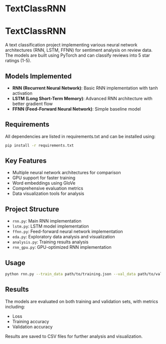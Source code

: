 # TextClassRNN

# TextClassRNN

A text classification project implementing various neural network architectures (RNN, LSTM, FFNN) for sentiment analysis on review data. The models are built using PyTorch and can classify reviews into 5 star ratings (1-5).

## Models Implemented

- **RNN (Recurrent Neural Network)**: Basic RNN implementation with tanh activation
- **LSTM (Long Short-Term Memory)**: Advanced RNN architecture with better gradient flow
- **FFNN (Feed-Forward Neural Network)**: Simple baseline model

## Requirements

All dependencies are listed in requirements.txt and can be installed using:

```bash
pip install -r requirements.txt
```

## Key Features

- Multiple neural network architectures for comparison
- GPU support for faster training
- Word embeddings using GloVe
- Comprehensive evaluation metrics
- Data visualization tools for analysis

## Project Structure

- `rnn.py`: Main RNN implementation
- `lstm.py`: LSTM model implementation
- `ffnn.py`: Feed-forward neural network implementation
- `eda.py`: Exploratory data analysis and visualization
- `analysis.py`: Training results analysis
- `rnn_gpu.py`: GPU-optimized RNN implementation

## Usage

```bash
python rnn.py --train_data path/to/training.json --val_data path/to/validation.json --hidden_dim 20 --epochs 30
```


## Results

The models are evaluated on both training and validation sets, with metrics including:
- Loss
- Training accuracy
- Validation accuracy

Results are saved to CSV files for further analysis and visualization.